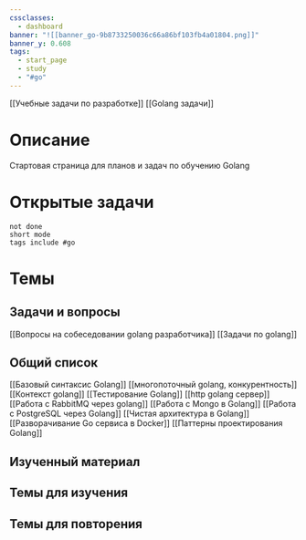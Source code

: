 ```yaml
---
cssclasses:
  - dashboard
banner: "![[banner_go-9b8733250036c66a86bf103fb4a01804.png]]"
banner_y: 0.608
tags:
  - start_page
  - study
  - "#go"
---
```

[[Учебные задачи по разработке]]
[[Golang задачи]]
# Описание
Стартовая страница для планов и задач по обучению Golang


# Открытые задачи
```tasks
not done
short mode
tags include #go 
```


# Темы

## Задачи и вопросы
[[Вопросы на собеседовании golang разработчика]]
[[Задачи по golang]]

## Общий список
[[Базовый синтаксис Golang]]
[[многопоточный golang, конкурентность]]
[[Контекст golang]]
[[Тестирование Golang]]
[[http golang сервер]]
[[Работа с RabbitMQ через golang]]
[[Работа с Mongo в Golang]]
[[Работа с PostgreSQL через Golang]]
[[Чистая архитектура в Golang]]
[[Разворачивание Go сервиса в Docker]]
[[Паттерны проектирования Golang]]
## Изученный материал

## Темы для изучения

## Темы для повторения


